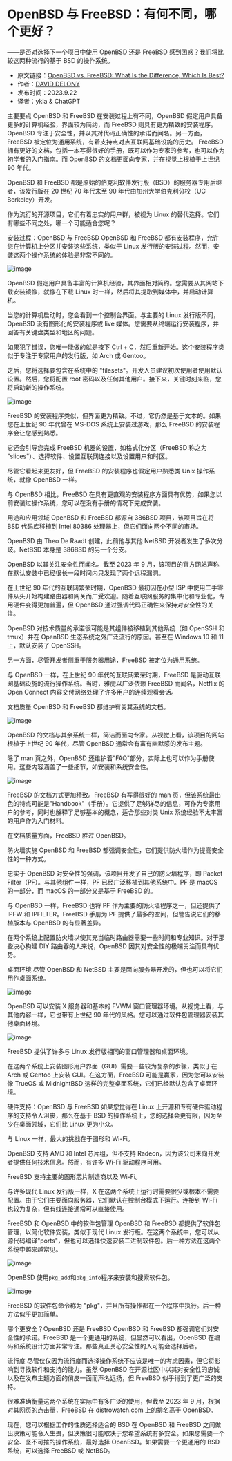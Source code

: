 # OpenBSD 与 FreeBSD：有何不同，哪个更好？

——是否对选择下一个项目中使用 OpenBSD 还是 FreeBSD 感到困惑？我们将比较这两种流行的基于 BSD 的操作系统。

- 原文链接：[OpenBSD vs. FreeBSD: What Is the Difference, Which Is Best?](https://www.makeuseof.com/openbsd-vs-freebsd-what-is-the-difference/)
- 作者：[DAVID DELONY](https://www.makeuseof.com/author/david-delony/)
- 发布时间：2023.9.22
- 译者：ykla & ChatGPT

主要要点
OpenBSD 和 FreeBSD 在安装过程上有不同，OpenBSD 假定用户具备更多的计算机经验，界面较为简约，而 FreeBSD 则具有更为精致的安装程序。
OpenBSD 专注于安全性，并以其对代码正确性的承诺而闻名。另一方面，FreeBSD 被定位为通用系统，有着支持点对点互联网基础设施的历史。
FreeBSD 拥有更好的文档，包括一本写得很好的手册，既可以作为专家的参考，也可以作为初学者的入门指南。而 OpenBSD 的文档更面向专家，并在视觉上根植于上世纪 90 年代。

OpenBSD 和 FreeBSD 都是原始的伯克利软件发行版（BSD）的服务器专用后继者，该发行版在 20 世纪 70 年代末至 90 年代由加州大学伯克利分校（UC Berkeley）开发。

作为流行的开源项目，它们有着忠实的用户群，被视为 Linux 的替代选择。它们有哪些不同之处，哪一个可能适合您呢？

安装过程：OpenBSD 与 FreeBSD
OpenBSD 和 FreeBSD 都有安装程序，允许您在计算机上分区并安装这些系统，类似于 Linux 发行版的安装过程。然而，安装这两个操作系统的体验是非常不同的。

![image](https://github.com/FreeBSD-Ask/Translated-articles/assets/10327999/4f8917f3-6b27-4030-ab98-7416822c8dd2)

OpenBSD 假定用户具备丰富的计算机经验，其界面相对简约。您需要从其网站下载安装镜像，就像在下载 Linux 时一样，然后将其提取到媒体中，并启动计算机。

当您的计算机启动时，您会看到一个控制台界面。与主要的 Linux 发行版不同，OpenBSD 没有图形化的安装程序或 live 媒体。您需要从终端运行安装程序，并回答有关键盘类型和地区的问题。

如果犯了错误，您唯一能做的就是按下 Ctrl + C，然后重新开始。这个安装程序类似于专注于专家用户的发行版，如 Arch 或 Gentoo。

之后，您将选择要包含在系统中的 "filesets"。开发人员建议初次使用者使用默认设置。然后，您将配置 root 密码以及任何其他用户。接下来，关键时刻来临，您将启动新的操作系统。

![image](https://github.com/FreeBSD-Ask/Translated-articles/assets/10327999/3d37befc-ff49-410d-86d0-94a35a74ac1e)

FreeBSD 的安装程序类似，但界面更为精致。不过，它仍然是基于文本的。如果您在上世纪 90 年代曾在 MS-DOS 系统上安装过游戏，那么 FreeBSD 的安装程序会让您感到熟悉。

它还会引导您完成 FreeBSD 机器的设置，如格式化分区（FreeBSD 称之为 "slices"）、选择软件、设置互联网连接以及设置用户和时区。

尽管它看起来更友好，但 FreeBSD 的安装程序也假定用户熟悉类 Unix 操作系统，就像 OpenBSD 一样。

与 OpenBSD 相比，FreeBSD 在具有更直观的安装程序方面具有优势，如果您以前安装过操作系统，您可以在没有手册的情况下完成安装。

用途和应用领域
OpenBSD 和 FreeBSD 都源自 386BSD 项目，该项目旨在将 BSD 代码库移植到 Intel 80386 处理器上，但它们面向两个不同的市场。

OpenBSD 由 Theo De Raadt 创建，此前他与其他 NetBSD 开发者发生了多次分歧。NetBSD 本身是 386BSD 的另一个分支。

OpenBSD 以其关注安全性而闻名。截至 2023 年 9 月，该项目的官方网站声称在默认安装中已经很长一段时间内只发现了两个远程漏洞。

在上世纪 90 年代的互联网繁荣时期，OpenBSD 最初因在小型 ISP 中使用二手零件从头开始构建路由器和网关而广受欢迎。随着互联网服务的集中化和专业化，专用硬件变得更加普遍，但 OpenBSD 通过强调代码正确性来保持对安全性的关注。

OpenBSD 对技术质量的承诺很可能是其组件被移植到其他系统（如 OpenSSH 和 tmux）并在 OpenBSD 生态系统之外广泛流行的原因。甚至在 Windows 10 和 11 上，默认安装了 OpenSSH。

另一方面，尽管开发者侧重于服务器用途，FreeBSD 被定位为通用系统。

与 OpenBSD 一样，在上世纪 90 年代的互联网繁荣时期，FreeBSD 是驱动互联网基础设施的流行操作系统。当时，雅虎以广泛依赖 FreeBSD 而闻名，Netflix 的 Open Connect 内容交付网络处理了许多用户的连续观看会话。

文档质量
OpenBSD 和 FreeBSD 都维护有关其系统的文档。

![image](https://github.com/FreeBSD-Ask/Translated-articles/assets/10327999/5045b374-f63d-476d-838d-f212e6f7d8fc)

OpenBSD 的文档与其余系统一样，简洁而面向专家。从视觉上看，该项目的网站根植于上世纪 90 年代，尽管 OpenBSD 通常会有富有幽默感的发布主题。

除了 man 页之外，OpenBSD 还维护着"FAQ"部分，实际上也可以作为手册使用。这些内容涵盖了一些细节，如安装和系统安全性。

![image](https://github.com/FreeBSD-Ask/Translated-articles/assets/10327999/7dcb3392-c258-46d9-8985-c714f1c94860)

FreeBSD 的文档方式更加精致。FreeBSD 有写得很好的 man 页，但该系统最出色的特点可能是"Handbook"（手册）。它提供了足够详尽的信息，可作为专家用户的参考，同时也解释了足够基本的概念，适合那些对类 Unix 系统经验不太丰富的用户作为入门材料。

在文档质量方面，FreeBSD 胜过 OpenBSD。

防火墙实施
OpenBSD 和 FreeBSD 都强调安全性，它们提供防火墙作为提高安全性的一种方式。

忠实于 OpenBSD 对安全性的强调，该项目开发了自己的防火墙程序，即 Packet Filter（PF）。与其他组件一样，PF 已经广泛移植到其他系统中。PF 是 macOS 的一部分，而 macOS 的一部分又是基于 FreeBSD 的。

与 OpenBSD 一样，FreeBSD 也将 PF 作为主要的防火墙程序之一，但还提供了 IPFW 和 IPFILTER。FreeBSD 手册为 PF 提供了最多的空间，但警告说它们的移植版本与 OpenBSD 的有显著差异。

在两个系统上配置防火墙以使其充当临时路由器需要一些时间和专业知识。对于那些决心构建 DIY 路由器的人来说，OpenBSD 因其对安全性的极端关注而具有优势。

桌面环境
尽管 OpenBSD 和 NetBSD 主要是面向服务器开发的，但也可以将它们用作桌面系统。

![image](https://github.com/FreeBSD-Ask/Translated-articles/assets/10327999/f5d28a60-db86-4693-99d3-5af922706e2a)

OpenBSD 可以安装 X 服务器和基本的 FVWM 窗口管理器环境。从视觉上看，与其他内容一样，它也带有上世纪 90 年代的风格。您可以通过软件包管理器安装其他桌面环境。

![image](https://github.com/FreeBSD-Ask/Translated-articles/assets/10327999/95846a9f-0233-4c92-b86e-3d756743a80c)

FreeBSD 提供了许多与 Linux 发行版相同的窗口管理器和桌面环境。

在这两个系统上安装图形用户界面（GUI）需要一些较为复杂的步骤，类似于在 Arch 或 Gentoo 上安装 GUI。在这方面，FreeBSD 可能是赢家，因为您可以安装像 TrueOS 或 MidnightBSD 这样的完整桌面系统，它们已经默认包含了桌面环境。

硬件支持：OpenBSD 与 FreeBSD
如果您觉得在 Linux 上开源和专有硬件驱动程序的支持令人沮丧，那么在基于 BSD 的操作系统上，您的选择会更有限，因为至少在桌面领域，它们比 Linux 更为小众。

与 Linux 一样，最大的挑战在于图形和 Wi-Fi。

OpenBSD 支持 AMD 和 Intel 芯片组，但不支持 Radeon，因为该公司未向开发者提供任何技术信息。然而，有许多 Wi-Fi 驱动程序可用。

FreeBSD 支持主要的图形芯片制造商以及 Wi-Fi。

与许多现代 Linux 发行版一样，X 在这两个系统上运行时需要很少或根本不需要配置。由于它们主要面向服务器，它们默认在控制台模式下运行。连接到 Wi-Fi 也较为复杂，但有线连接通常可以直接使用。

FreeBSD 和 OpenBSD 中的软件包管理
OpenBSD 和 FreeBSD 都提供了软件包管理，以简化软件安装，类似于现代 Linux 发行版。在这两个系统中，您可以从源代码编译"ports"，但也可以选择快速安装二进制软件包。后一种方法在这两个系统中越来越常见。

![image](https://github.com/FreeBSD-Ask/Translated-articles/assets/10327999/2cda586a-8b75-40b1-bbbc-4c6c5e9222f0)

OpenBSD 使用`pkg_add`和`pkg_info`程序来安装和搜索软件包。

![image](https://github.com/FreeBSD-Ask/Translated-articles/assets/10327999/7af6923b-163f-4d98-b9a9-3dd5a829a6f4)

FreeBSD 的软件包命令称为 "pkg"，并且所有操作都在一个程序中执行。后一种方法似乎更加简单。

哪个更安全？OpenBSD 还是 FreeBSD
OpenBSD 和 FreeBSD 都强调它们对安全性的承诺。FreeBSD 是一个更通用的系统，但显然可以看出，OpenBSD 在编码和系统设计方面非常专注。那些真正关心安全性的人可能会选择后者。

流行度
尽管仅仅因为流行度而选择操作系统不应该是唯一的考虑因素，但它将影响到寻找软件和支持的能力。虽然 OpenBSD 在开源社区中以其对安全性的忠诚以及在发布主题方面的俏皮一面而声名远扬，但 FreeBSD 似乎得到了更广泛的支持。

很难准确衡量这两个系统在实际中有多广泛的使用，但截至 2023 年 9 月，根据对其网页的点击量，FreeBSD 在 distrowatch.com 上的排名高于 OpenBSD。

现在，您可以根据工作的性质选择适合的 BSD
在 OpenBSD 和 FreeBSD 之间做出决策可能令人生畏，但决策很可能取决于您希望系统有多安全。如果您需要一个安全、坚不可摧的操作系统，最好选择 OpenBSD。如果需要一个更通用的 BSD 系统，可以选择 FreeBSD 或 NetBSD。
